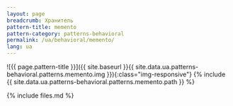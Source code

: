 ```yaml
---
layout: page
breadcrumb: Хранитель
pattern-title: memento
pattern-category: patterns-behavioral
permalink: /ua/behavioral/memento/
lang: ua
---
```


![{{ page.pattern-title }}]({{ site.baseurl }}{{ site.data.ua.patterns-behavioral.patterns.memento.img }}){:class="img-responsive"}
{% include {{ site.data.ua.patterns-behavioral.patterns.memento.path }} %}

{% include files.md %}